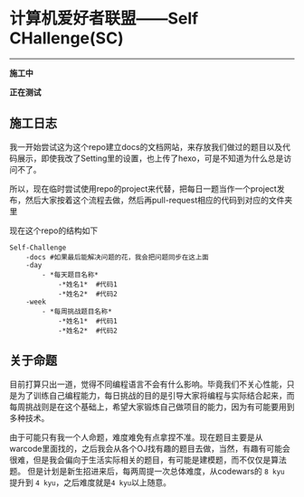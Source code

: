 # 计算机爱好者联盟——Self CHallenge(SC)
---
**施工中**

**正在测试**

## 施工日志
我一开始尝试这为这个repo建立docs的文档网站，来存放我们做过的题目以及代码展示，即使我改了Setting里的设置，也上传了hexo，可是不知道为什么总是访问不了。

所以，现在临时尝试使用repo的project来代替，把每日一题当作一个project发布，然后大家按着这个流程去做，然后再pull-request相应的代码到对应的文件夹里

现在这个repo的结构如下
```
Self-Challenge
    -docs #如果最后能解决问题的花，我会把问题同步在这上面
    -day
        - *每天题目名称*
            -*姓名1*  #代码1
            -*姓名2*  #代码2
    -week
        - *每周挑战题目名称*
            -*姓名1*  #代码1
            -*姓名2*  #代码2 
```

## 关于命题
目前打算只出一道，觉得不同编程语言不会有什么影响。毕竟我们不关心性能，只是为了训练自己编程能力，每日挑战的目的是引导大家将编程与实际结合起来，而每周挑战则是在这个基础上，希望大家锻炼自己做项目的能力，因为有可能要用到多种技术。

由于可能只有我一个人命题，难度难免有点拿捏不准。现在题目主要是从warcode里面找的，之后我会从各个OJ找有趣的题目去做，当然，有趣有可能会很难，但是我会偏向于生活实际相关的题目，有可能是建模题，而不仅仅是算法题。
但是计划是新生招进来后，每两周提一次总体难度，从codewars的 `8 kyu` 提升到 `4 kyu`，之后难度就是`4 kyu`以上随意。